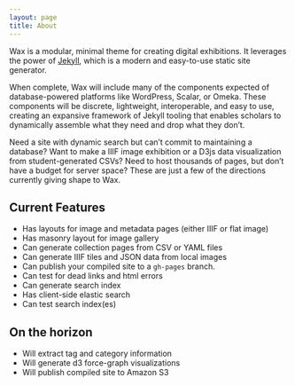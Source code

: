 ```yaml
---
layout: page
title: About
---
```


Wax is a modular, minimal theme for creating digital exhibitions. It leverages the power of [Jekyll](), which is a modern and easy-to-use static site generator.

When complete, Wax will include many of the components expected of database-powered platforms like WordPress, Scalar, or Omeka. These components will be discrete, lightweight, interoperable, and easy to use, creating an expansive framework of Jekyll tooling that enables scholars to dynamically assemble what they need and drop what they don’t.

Need a site with dynamic search but can’t commit to maintaining a database? Want to make a IIIF image exhibition or a D3js data visualization from student-generated CSVs? Need to host thousands of pages, but don’t have a budget for server space? These are just a few of the directions currently giving shape to Wax.

## Current Features

- Has layouts for image and metadata pages (either IIIF or flat image)
- Has masonry layout for image gallery
- Can generate collection pages from CSV or YAML files
- Can generate IIIF tiles and JSON data from local images
- Can publish your compiled site to a `gh-pages` branch.
- Can test for dead links and html errors
- Can generate search index
- Has client-side elastic search
- Can test search index(es)

## On the horizon

- Will extract tag and category information
- Will generate d3 force-graph visualizations
- Will publish compiled site to Amazon S3
